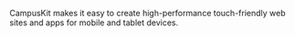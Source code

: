 CampusKit makes it easy to create high-performance touch-friendly web sites and apps for mobile and tablet devices.
